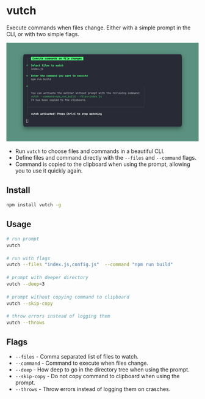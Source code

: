 # vutch

Execute commands when files change. Either with a simple prompt in the CLI, or with two simple flags.

![vutch example](.github/assets/vutch.png)

-   Run `vutch` to choose files and commands in a beautiful CLI.
-   Define files and command directly with the `--files` and `--command` flags.
-   Command is copied to the clipboard when using the prompt, allowing you to use it quickly again.

## Install

```bash
npm install vutch -g
```

## Usage

```bash
# run prompt
vutch

# run with flags
vutch --files "index.js,config.js"  --command "npm run build"

# prompt with deeper directory
vutch --deep=3

# prompt without copying command to clipboard
vutch --skip-copy

# throw errors instead of logging them
vutch --throws
```

## Flags

-   `--files` - Comma separated list of files to watch.
-   `--command` - Command to execute when files change.
-   `--deep` - How deep to go in the directory tree when using the prompt.
-   `--skip-copy` - Do not copy command to clipboard when using the prompt.
-   `--throws` - Throw errors instead of logging them on crasches.
